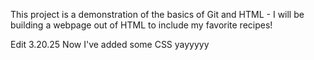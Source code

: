 This project is a demonstration of the basics of Git and HTML - I will be building a webpage out of HTML to include my favorite recipes!

Edit 3.20.25 Now I've added some CSS yayyyyy